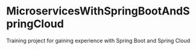 # MicroservicesWithSpringBootAndSpringCloud
Training project for gaining experience with Spring Boot and Spring Cloud
